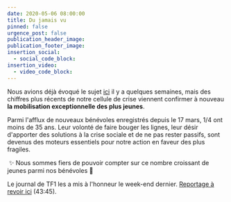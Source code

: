```yaml
---
date: 2020-05-06 08:00:00
title: Du jamais vu
pinned: false
urgence_post: false
publication_header_image:
publication_footer_image:
insertion_social:
  - social_code_block:
insertion_video:
  - video_code_block:
---
```


Nous avions d&eacute;j&agrave; &eacute;voqu&eacute; le sujet [ici](/2020/03/25/au-coeur-de-notre-action-avec-nos-b%C3%A9n%C3%A9voles.html)&nbsp;il y a quelques semaines, mais des chiffres plus r&eacute;cents de notre cellule de crise viennent confirmer &agrave; nouveau **la mobilisation exceptionnelle des plus jeunes**.

Parmi l'afflux de nouveaux b&eacute;n&eacute;voles enregistr&eacute;s depuis le 17 mars, 1/4 ont moins de 35 ans. Leur volont&eacute; de faire bouger les lignes, leur d&eacute;sir d'apporter des solutions &agrave; la crise sociale et de ne pas rester passifs, sont devenus des moteurs essentiels pour notre action en faveur des plus fragiles.&nbsp;

&nbsp;✨ Nous sommes fiers de pouvoir compter sur ce nombre croissant de jeunes parmi nos b&eacute;n&eacute;voles 💪

Le journal de TF1 les a mis &agrave; l'honneur le week-end dernier. [Reportage &agrave; revoir ici](https://www.tf1.fr/tf1/jt-we/videos/le-20-heures-du-dimanche-3-mai-2020-08140498.html)&nbsp;(43:45).